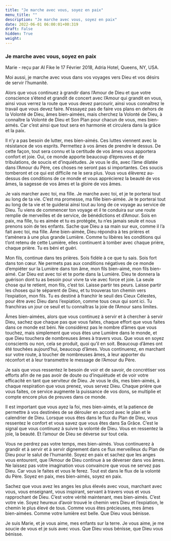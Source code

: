 ```yaml
---
title: "Je marche avec vous, soyez en paix"
menu_title: ""
description: "Je marche avec vous, soyez en paix"
date: 2022-06-01 06:00:01+00:319
draft: False
hidden: True
weight:
---
```

### Je marche avec vous, soyez en paix

Marie - reçu par Al Fike le 17 Février 2018, Adria Hotel, Queens, NY, USA.

Moi aussi, je marche avec vous dans vos voyages vers Dieu et vos désirs de servir l’humanité.

Alors que vous continuez à grandir dans l’Amour de Dieu et que votre conscience s’étend et grandit de concert avec l’Amour qui grandit en vous, ainsi vous verrez la route que vous devez parcourir, ainsi vous connaîtrez le travail que vous devez faire. N’essayez pas de faire vos plans en dehors de la Volonté de Dieu, âmes bien-aimées, mais cherchez la Volonté de Dieu, à connaître la Volonté de Dieu et Son Plan pour chacun de vous, mes bien-aimés. Car c’est ainsi que tout sera en harmonie et circulera dans la grâce et la paix.

Il n’y a pas besoin de lutter, mes bien-aimés. Ces luttes viennent avec la résistance de vos esprits. Permettez à vos âmes de prendre le dessus. De cette façon, tout sera connu et la certitude de vos âmes vous apportera confort et joie. Oui, ce monde apporte beaucoup d’épreuves et de tribulations, de soucis et d’inquiétudes. Je vous le dis, avec l’âme dilatée dans l’Amour du Père, ces choses ne seront pas si importantes. Ces soucis tomberont et ce qui est difficile ne le sera plus. Vous vous élèverez au-dessus des conditions de ce monde et vous apprécierez la beauté de vos âmes, la sagesse de vos âmes et la gloire de vos âmes.

Je vais marcher avec toi, ma fille. Je marche avec toi, et je te porterai tout au long de ta vie. C’est ma promesse, ma fille bien-aimée. Je te porterai tout au long de ta vie et te guiderai ainsi tout au long de ce voyage au service de Dieu. Tu viens de commencer ton voyage et il te conduira sur une route remplie de merveilles et de service, de bénédictions et d’Amour. Sois en paix, ma fille, tu es aimée et tu es protégée, tu n’es jamais seule et nous prenons soin de tes enfants. Sache que Dieu a sa main sur eux, comme il l’a fait avec toi, ma fille. Âme bien-aimée, Dieu répondra à tes prières et t’amènera à une plus grande Lumière. Comme tu libères les conditions qui t’ont retenu de cette Lumière, elles continuent à tomber avec chaque prière, chaque prière. Tu es béni et guéri.

Mon fils, continue dans tes prières. Sois fidèle à ce que tu sais. Sois fort dans ton cœur. Ne permets pas aux conditions négatives de ce monde d’empiéter sur la Lumière dans ton âme, mon fils bien-aimé, mon fils bien-aimé. Car Dieu est avec toi et te porte dans la Lumière. Dieu te donnera la guérison dont tu as besoin pour vivre ta vie avec force et joie. La seule chose qui te retient, mon fils, c’est toi. Laisse partir tes peurs. Laisse partir les choses qui te séparent de Dieu, et tu trouveras ton chemin vers l’expiation, mon fils. Tu es destiné à franchir le seuil des Cieux Célestes, pour être avec Dieu dans l’expiation, comme tous ceux qui sont ici. Tu franchiras un jour ce seuil et tu connaîtras la joie de l’Amour sans limites.

Âmes bien-aimées, alors que vous continuez à servir et à chercher à servir Dieu, sachez que chaque pas que vous faites, chaque effort que vous faites dans ce monde est béni. Ne considérez pas le nombre d’âmes que vous touchez, mais simplement que vous êtes une Lumière dans le monde, et que Dieu touchera de nombreuses âmes à travers vous. Que vous en soyez conscients ou non, cela se produit, quoi qu’il en soit. Beaucoup d’âmes ont été touchées aujourd’hui, beaucoup d’âmes. Vous continuerez, en marchant sur votre route, à toucher de nombreuses âmes, à leur apporter du réconfort et à leur transmettre le message de l’Amour du Père.

Je sais que vous ressentez le besoin de voir et de savoir, de concrétiser vos efforts afin de ne pas avoir de doute ou d’inquiétude et de voir votre efficacité en tant que serviteur de Dieu. Je vous le dis, mes bien-aimés, à chaque respiration que vous prenez, vous servez Dieu. Chaque prière que vous faites, ce service augmente la puissance de vos dons, se multiplie et compte encore plus de preuves dans ce monde.

Il est important que vous ayez la foi, mes bien-aimés, et la patience de permettre à vos destinées de se dérouler en accord avec le plan et le calendrier de Dieu. Lorsque vous êtes dans le flux du Plan de Dieu, vous ressentez le confort et vous savez que vous êtes dans Sa Grâce. C’est le signal que vous continuez à suivre la volonté de Dieu. Vous en ressentez la joie, la beauté. Et l’amour de Dieu se déverse sur tout cela.

Vous ne perdrez pas votre temps, mes bien-aimés. Vous continuerez à grandir et à servir et à servir dignement dans ce flux merveilleux du Plan de Dieu pour le salut de l’humanité. Soyez en paix et sachez que les anges vous entourent, que l’Amour de Dieu continue à se déverser dans vos âmes. Ne laissez pas votre imagination vous convaincre que vous ne servez pas Dieu. Car vous le faites et vous le ferez. Tout est dans le flux de la volonté du Père. Soyez en paix, mes bien-aimés, soyez en paix.

Sachez que vous avez les anges les plus élevés avec vous, marchant avec vous, vous enseignant, vous inspirant, servant à travers vous et vous rapprochant de Dieu. C’est votre vérité maintenant, mes bien-aimés. C’est votre vie. Soyez heureux d’avoir trouvé le chemin vers Dieu et l’expiation, le chemin le plus élevé de tous. Comme vous êtes précieuses, mes âmes bien-aimées. Comme votre lumière est belle. Que Dieu vous bénisse.

Je suis Marie, et je vous aime, mes enfants sur la terre. Je vous aime, je me soucie de vous et je suis avec vous. Que Dieu vous bénisse, que Dieu vous bénisse.
